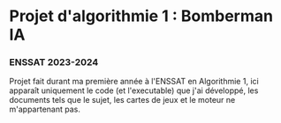 # Projet d'algorithmie 1 : Bomberman IA

### ENSSAT 2023-2024

Projet fait durant ma première année à l'ENSSAT en Algorithmie 1, ici apparaît uniquement le code (et l'executable) que j'ai développé, les documents tels que le sujet, les cartes de jeux et le moteur ne m'appartenant pas.
